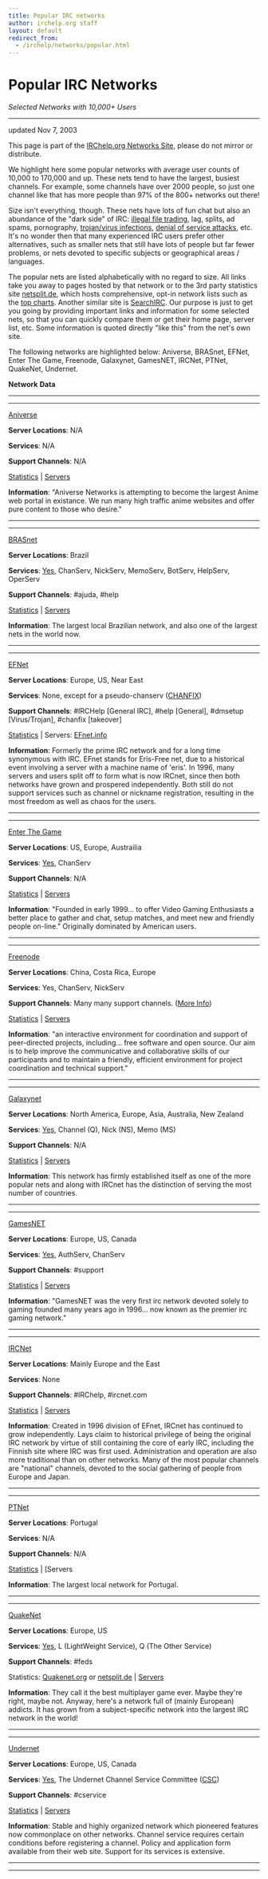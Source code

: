 ```yaml
---
title: Popular IRC networks
author: irchelp.org staff
layout: default
redirect_from:
  - /irchelp/networks/popular.html
---
```


# Popular IRC Networks

_Selected Networks with 10,000+ Users_

--------------------------------------------------------------------------------

updated Nov 7, 2003

This page is part of the [IRChelp.org Networks Site](http://www.irchelp.org/irchelp/networks/), please do not mirror or distribute.

We highlight here some popular networks with average user counts of 10,000 to 170,000 and up. These nets tend to have the largest, busiest channels. For example, some channels have over 2000 people, so just one channel like that has more people than 97% of the 800+ networks out there!

Size isn't everything, though. These nets have lots of fun chat but also an abundance of the "dark side" of IRC: [illegal file trading](../security/warez.html), lag, splits, ad spams, pornography, [trojan/virus infections](../security/trojan.html), [denial of service attacks](../nuke/), etc. It's no wonder then that many experienced IRC users prefer other alternatives, such as smaller nets that still have lots of people but far fewer problems, or nets devoted to specific subjects or geographical areas / languages.

The popular nets are listed alphabetically with no regard to size. All links take you away to pages hosted by that network or to the 3rd party statistics site [netsplit.de](http://irc.netsplit.de/networks/), which hosts comprehensive, opt-in network lists such as the [top charts](http://irc.netsplit.de/networks/list1uma.var). Another similar site is [SearchIRC](http://www.searchirc.com). Our purpose is just to get you going by providing important links and information for some selected nets, so that you can quickly compare them or get their home page, server list, etc. Some information is quoted directly "like this" from the net's own site.

The following networks are highlighted below: Aniverse, BRASnet, EFNet, Enter The Game, Freenode, Galaxynet, GamesNET, IRCNet, PTNet, QuakeNet, Undernet.

**Network** **Data**

--------------------------------------------------------------------------------

--------------------------------------------------------------------------------

[Aniverse](http://www.aniverse.com/)

**Server Locations**: N/A

**Services**: N/A

**Support Channels**: N/A

[Statistics](http://irc.netsplit.de/networks/Aniverse/) | [Servers](http://irc.netsplit.de/networks/Aniverse/)

**Information**: "Aniverse Networks is attempting to become the largest Anime web portal in existance. We run many high traffic anime websites and offer pure content to those who desire."

--------------------------------------------------------------------------------

--------------------------------------------------------------------------------

[BRASnet](http://www.brasnet.org/)

**Server Locations**: Brazil

**Services**: [Yes](http://www.brasnet.org/recursos.php), ChanServ, NickServ, MemoServ, BotServ, HelpServ, OperServ

**Support Channels**: #ajuda, #help

[Statistics](http://irc.netsplit.de/networks/BRASnet/) | [Servers](http://irc.netsplit.de/networks/BRASnet/)

**Information**: The largest local Brazilian network, and also one of the largest nets in the world now.

--------------------------------------------------------------------------------

--------------------------------------------------------------------------------

[EFNet](http://www.efnet.org/)

**Server Locations**: Europe, US, Near East

**Services**: None, except for a pseudo-chanserv ([CHANFIX](http://irchelp.org/chanfix))

**Support Channels**: #IRCHelp [General IRC], #help [General], #dmsetup [Virus/Trojan], #chanfix [takeover]

[Statistics](http://irc.netsplit.de/networks/EFnet/) | Servers: [EFnet.info](http://efnet.info/?module=servers)

**Information**: Formerly the prime IRC network and for a long time synonymous with IRC. EFnet stands for Eris-Free net, due to a historical event involving a server with a machine name of 'eris'. In 1996, many servers and users split off to form what is now IRCnet, since then both networks have grown and prospered independently. Both still do not support services such as channel or nickname registration, resulting in the most freedom as well as chaos for the users.

--------------------------------------------------------------------------------

--------------------------------------------------------------------------------

[Enter The Game](http://www.enterthegame.com/)

**Server Locations**: US, Europe, Austrailia

**Services**: [Yes](http://help.enterthegame.com/commands.htm#commands), ChanServ

**Support Channels**: N/A

[Statistics](http://irc.netsplit.de/networks/EnterTheGame/) | [Servers](http://help.enterthegame.com/server-list.htm#server-list)

**Information**: "Founded in early 1999... to offer Video Gaming Enthusiasts a better place to gather and chat, setup matches, and meet new and friendly people on-line." Originally dominated by American users.

--------------------------------------------------------------------------------

--------------------------------------------------------------------------------

[Freenode](http://freenode.info/)

**Server Locations**: China, Costa Rica, Europe

**Services**: Yes, ChanServ, NickServ

**Support Channels**: Many many support channels. ([More Info](http://freenode.net/groups.shtml))

[Statistics](http://irc.netsplit.de/networks/freenode/) | [Servers](http://freenode.info/irc_servers.shtml)

**Information**: "an interactive environment for coordination and support of peer-directed projects, including... free software and open source. Our aim is to help improve the communicative and collaborative skills of our participants and to maintain a friendly, efficient environment for project coordination and technical support."

--------------------------------------------------------------------------------

--------------------------------------------------------------------------------

[Galaxynet](http://www.galaxynet.org/)

**Server Locations**: North America, Europe, Asia, Australia, New Zealand

**Services**: [Yes](http://cservice.galaxynet.org/), Channel (Q), Nick (NS), Memo (MS)

**Support Channels**: N/A

[Statistics](http://irc.netsplit.de/networks/GalaxyNet/) | [Servers](http://www.galaxynet.org/servers.php)

**Information**: This network has firmly established itself as one of the more popular nets and along with IRCnet has the distinction of serving the most number of countries.

--------------------------------------------------------------------------------

--------------------------------------------------------------------------------

[GamesNET](http://www.gamesnet.net/)

**Server Locations**: Europe, US, Canada

**Services**: [Yes](http://www.gamesnet.net/guide.php), AuthServ, ChanServ

**Support Channels**: #support

[Statistics](http://irc.netsplit.de/networks/GamesNET/) | [Servers](http://www.gamesnet.net/servers.php)

**Information**: "GamesNET was the very first irc network devoted solely to gaming founded many years ago in 1996... now known as the premier irc gaming network."

--------------------------------------------------------------------------------

--------------------------------------------------------------------------------

[IRCNet](http://www.ircnet.com/)

**Server Locations**: Mainly Europe and the East

**Services**: None

**Support Channels**: #IRChelp, #ircnet.com

[Statistics](http://irc.netsplit.de/networks/IRCnet/) | [Servers](http://www.ircnet.com/index.php?&p=5)

**Information**: Created in 1996 division of EFnet, IRCnet has continued to grow independently. Lays claim to historical privilege of being the original IRC network by virtue of still containing the core of early IRC, including the Finnish site where IRC was first used. Administration and operation are also more traditional than on other networks. Many of the most popular channels are "national" channels, devoted to the social gathering of people from Europe and Japan.

--------------------------------------------------------------------------------

--------------------------------------------------------------------------------

[PTNet](http://www.ptnet.org/)

**Server Locations**: Portugal

**Services**: N/A

**Support Channels**: N/A

[Statistics](http://irc.netsplit.de/networks/PTnet/) | [Servers

**Information**: The largest local network for Portugal.

--------------------------------------------------------------------------------

--------------------------------------------------------------------------------

[QuakeNet](http://www.quakenet.org/)

**Server Locations**: Europe, US

**Services**: [Yes](http://www.quakenet.org/request/), L (LightWeight Service), Q (The Other Service)

**Support Channels**: #feds

Statistics: [Quakenet.org](http://mrtg.quakenet.org/quakenet.org.html) or [netsplit.de](http://irc.netsplit.de/networks/QuakeNet/) | [Servers](http://staff.quakenet.org/servers.phtml)

**Information**: They call it the best multiplayer game ever. Maybe they're right, maybe not. Anyway, here's a network full of (mainly European) addicts. It has grown from a subject-specific network into the largest IRC network in the world!

--------------------------------------------------------------------------------

--------------------------------------------------------------------------------

[Undernet](http://www.undernet.org/)

**Server Locations**: Europe, US, Canada

**Services**: [Yes](http://www.undernet.org/services.php), The Undernet Channel Service Committee ([CSC](http://cservice.undernet.org/))

**Support Channels**: #cservice

[Statistics](http://irc.netsplit.de/networks/Undernet/) | [Servers](http://www.undernet.org/servers.php)

**Information**: Stable and highly organized network which pioneered features now commonplace on other networks. Channel service requires certain conditions before registering a channel. Policy and application form available from their web site. Support for its services is extensive.

--------------------------------------------------------------------------------

--------------------------------------------------------------------------------
